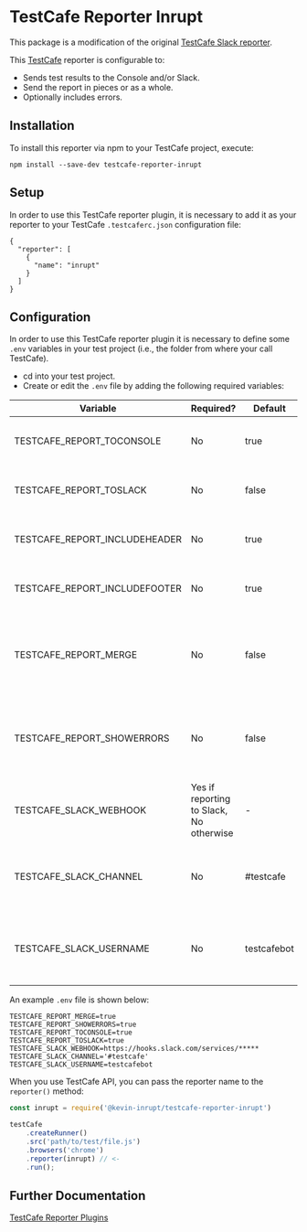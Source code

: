 # TestCafe Reporter Inrupt

This package is a modification of the original [TestCafe Slack reporter](https://www.npmjs.com/package/testcafe-reporter-slack). 

This [TestCafe](http://devexpress.github.io/testcafe) reporter is configurable to:

- Sends test results to the Console and/or Slack.
- Send the report in pieces or as a whole.
- Optionally includes errors.

## Installation

To install this reporter via npm to your TestCafe project, execute:
```
npm install --save-dev testcafe-reporter-inrupt
```

## Setup
In order to use this TestCafe reporter plugin, it is necessary to add it as your reporter to your TestCafe `.testcaferc.json` configuration file:
```
{
  "reporter": [
    {
      "name": "inrupt"
    }
  ]
}
```

## Configuration

In order to use this TestCafe reporter plugin it is necessary to define some `.env` variables in your test project (i.e., the folder from where your call TestCafe).

- cd into your test project.
- Create or edit the `.env` file by adding the following required variables:

| Variable | Required? | Default | Description |
| -------- | -------- | ------- | ----------- |
| TESTCAFE_REPORT_TOCONSOLE  | No | true | Should the report be sent to the Console? |
| TESTCAFE_REPORT_TOSLACK    | No | false | Should the report be sent to Slack? |
| TESTCAFE_REPORT_INCLUDEHEADER | No | true | Include Header information in report? |
| TESTCAFE_REPORT_INCLUDEFOOTER | No | true | Include Footer information in report? |
| TESTCAFE_REPORT_MERGE | No | false | Should the test results be merged into a single report, or output individually? |
| TESTCAFE_REPORT_SHOWERRORS | No | false | Should detailed error messages be displayed in the report? |
| TESTCAFE_SLACK_WEBHOOK | Yes if reporting to Slack, No otherwise |-| Slack Webhook URL |
| TESTCAFE_SLACK_CHANNEL | No | #testcafe | Name of the Slack channel to which report will be sent |
| TESTCAFE_SLACK_USERNAME | No | testcafebot | Name of the Slack user under which the report will be posted |


An example `.env` file is shown below:
```
TESTCAFE_REPORT_MERGE=true
TESTCAFE_REPORT_SHOWERRORS=true
TESTCAFE_REPORT_TOCONSOLE=true
TESTCAFE_REPORT_TOSLACK=true
TESTCAFE_SLACK_WEBHOOK=https://hooks.slack.com/services/*****
TESTCAFE_SLACK_CHANNEL='#testcafe'
TESTCAFE_SLACK_USERNAME=testcafebot
```

When you use TestCafe API, you can pass the reporter name to the `reporter()` method:

```js
const inrupt = require('@kevin-inrupt/testcafe-reporter-inrupt')

testCafe
    .createRunner()
    .src('path/to/test/file.js')
    .browsers('chrome')
    .reporter(inrupt) // <-
    .run();
```

## Further Documentation
[TestCafe Reporter Plugins](https://devexpress.github.io/testcafe/documentation/extending-testcafe/reporter-plugin/)
